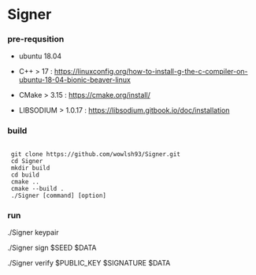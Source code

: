 # Signer


### pre-requsition  

- ubuntu 18.04 

- C++ > 17 : https://linuxconfig.org/how-to-install-g-the-c-compiler-on-ubuntu-18-04-bionic-beaver-linux

- CMake > 3.15 : https://cmake.org/install/

- LIBSODIUM > 1.0.17  : https://libsodium.gitbook.io/doc/installation

### build
<pre><code>
 git clone https://github.com/wowlsh93/Signer.git
 cd Signer
 mkdir build
 cd build
 cmake ..
 cmake --build .
 ./Signer [command] [option] 
</pre></code>
### run 
 
./Signer keypair

./Signer sign $SEED $DATA

./Signer verify $PUBLIC_KEY $SIGNATURE $DATA
